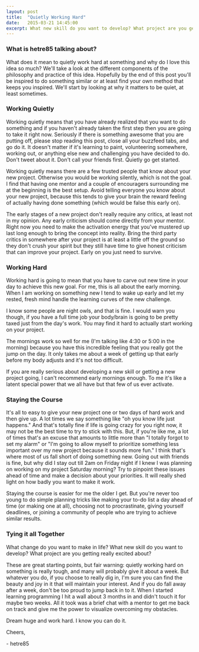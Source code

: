 ```yaml
---
layout: post
title:  "Quietly Working Hard"
date:   2015-03-21 14:45:00
excerpt: What new skill do you want to develop? What project are you getting really excited about?
---
```


### What is hetre85 talking about?
What does it mean to quietly work hard at something and why do I love this idea so much? We'll take a look at the different components of the philosophy and practice of this idea.  Hopefully by the end of this post you'll be inspired to do something similar or at least find your own method that keeps you inspired. We'll start by looking at why it matters to be quiet, at least sometimes.

### Working Quietly
Working quietly means that you have already realized that you want to do something and if you haven't already taken the first step then you are going to take it right now. Seriously if there is something awesome that you are putting off, please stop reading this post, close all your buzzfeed tabs, and go do it. It doesn't matter if it's learning to paint, volunteering somewhere, working out, or anything else new and challenging you have decided to do. Don't tweet about it. Don't call your friends first. Quietly go get started.

Working quietly means there are a few trusted people that know about your new project. Otherwise you would be working silently, which is not the goal. I find that having one mentor and a couple of encouragers surrounding me at the beginning is the best setup. Avoid telling everyone you know about your new project, because this tends to give your brain the reward feeling of actually having done something (which would be false this early on).

The early stages of a new project don't really require any critics, at least not in my opinion. Any early criticism should come directly from your mentor. Right now you need to make the activation energy that you've mustered up last long enough to bring the concept into reality. Bring the third party critics in somewhere after your project is at least a little off the ground so they don't crush your spirit but they still have time to give honest criticism that can improve your project. Early on you just need to survive.

### Working Hard
Working hard is going to mean that you have to carve out new time in your day to achieve this new goal. For me, this is all about the early morning. When I am working on something new I tend to wake up early and let my rested, fresh mind handle the learning curves of the new challenge.

I know some people are night owls, and that is fine. I would warn you though, if you have a full time job your body/brain is going to be pretty taxed just from the day's work. You may find it hard to actually start working on your project.

The mornings work so well for me (I'm talking like 4:30 or 5:00 in the morning) because you have this incredible feeling that you really got the jump on the day. It only takes me about a week of getting up that early before my body adjusts and it's not too difficult.

If you are really serious about developing a new skill or getting a new project going, I can't recommend early mornings enough. To me it's like a latent special power that we all have but that few of us ever activate.

### Staying the Course
It's all to easy to give your new project one or two days of hard work and then give up. A lot times we say something like "oh you know life just happens." And that's totally fine if life is going crazy for you right now, it may not be the best time to try to stick with this. But, if you're like me, a lot of times that's an excuse that amounts to little more than "I totally forgot to set my alarm" or "I'm going to allow myself to prioritize something less important over my new project because it sounds more fun." I think that's where most of us fall short of doing something new. Going out with friends is fine, but why did I stay out till 2am on Friday night if I knew I was planning on working on my project Saturday morning? Try to pinpoint these issues ahead of time and make a decision about your priorities. It will really shed light on how badly you want to make it work.

Staying the course is easier for me the older I get. But you're never too young to do simple planning tricks like making your to-do list a day ahead of time (or making one at all), choosing not to procrastinate, giving yourself deadlines, or joining a community of people who are trying to achieve similar results.

### Tying it all Together
What change do you want to make in life? What new skill do you want to develop? What project are you getting really excited about?

These are great starting points, but fair warning: quietly working hard on something is really tough, and many will probably give it about a week. But whatever you do, if you choose to really dig in, I'm sure you can find the beauty and joy in it that will maintain your interest. And if you do fall away after a week, don't be too proud to jump back in to it. When I started learning programming I hit a wall about 3 months in and didn't touch it for maybe two weeks. All it took was a brief chat with a mentor to get me back on track and give me the power to visualize overcoming my obstacles.

Dream huge and work hard. I know you can do it.

Cheers,

\- hetre85
